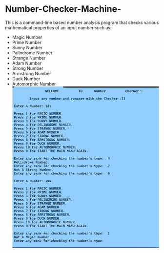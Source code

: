 # Number-Checker-Machine-
This is a command-line based number analysis program that checks various mathematical properties of an input number such as:
- Magic Number
- Prime Number
- Sunny Number
- Palindrome Number
- Strange Number
- Adam Number
- Strong Number
- Armstrong Number
- Duck Number
- Automorphic Number
![image alt](https://github.com/tabassumnazifa/Number-Checker-Machine-/blob/main/Number_Checher.png?raw=true)

